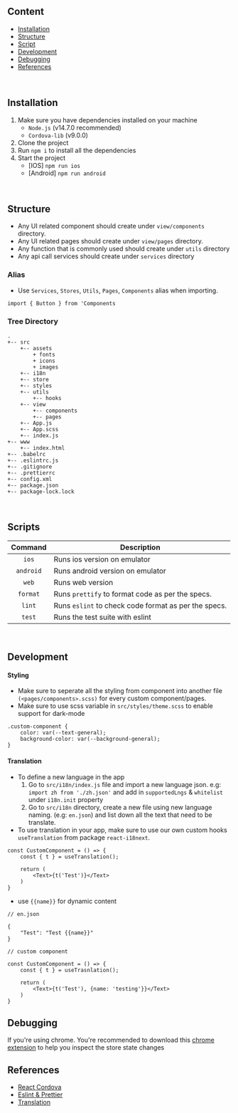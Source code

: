 ## Content

-   [Installation](#installation)
-   [Structure](#structure)
-   [Script](#scripts)
-   [Development](#development)
-   [Debugging](#debugging)
-   [References](#references)

<br />

## Installation

1. Make sure you have dependencies installed on your machine
    - `Node.js` (v14.7.0 recommended)
    - `Cordova-lib` (v9.0.0)
2. Clone the project
3. Run `npm i` to install all the dependencies
4. Start the project
    - [IOS] `npm run ios`
    - [Android] `npm run android`

<br />

## Structure

-   Any UI related component should create under `view/components` directory.
-   Any UI related pages should create under `view/pages` directory.
-   Any function that is commonly used should create under `utils` directory
-   Any api call services should create under `services` directory

### Alias

-   Use `Services`, `Stores`, `Utils`, `Pages`, `Components` alias when importing.

```
import { Button } from 'Components
```

### Tree Directory

```
.
+-- src
    +-- assets
        + fonts
        + icons
        + images
    +-- i18n
    +-- store
    +-- styles
    +-- utils
        +-- hooks
    +-- view
        +-- components
        +-- pages
    +-- App.js
    +-- App.scss
    +-- index.js
+-- www
    +-- index.html
+-- .babelrc
+-- .eslintrc.js
+-- .gitignore
+-- .prettierrc
+-- config.xml
+-- package.json
+-- package-lock.lock
```

<br />

## Scripts

|  Command  | Description                                          |
| :-------: | ---------------------------------------------------- |
|   `ios`   | Runs ios version on emulator                         |
| `android` | Runs android version on emulator                     |
|   `web`   | Runs web version                                     |
| `format`  | Runs `prettify` to format code as per the specs.     |
|  `lint`   | Runs `eslint` to check code format as per the specs. |
|  `test`   | Runs the test suite with eslint                      |

<br />

## Development

#### Styling

-   Make sure to seperate all the styling from component into another file `(<pages/components>.scss)` for every custom component/pages.
-   Make sure to use scss variable in `src/styles/theme.scss` to enable support for dark-mode

```
.custom-component {
    color: var(--text-general);
    background-color: var(--background-general);
}
```

#### Translation

-   To define a new language in the app
    1. Go to `src/i18n/index.js` file and import a new language json. e.g: `import zh from './zh.json'` and add in `supportedLngs` & `whitelist` under `i18n.init` property
    2. Go to `src/i18n` directory, create a new file using new language naming. (e.g: `en.json`) and list down all the text that need to be translate.
-   To use translation in your app, make sure to use our own custom hooks `useTranslation` from package `react-i18next`.

```
const CustomComponent = () => {
    const { t } = useTranslation();

    return (
        <Text>{t('Test')}</Text>
    )
}
```

-   use `{{name}}` for dynamic content

```
// en.json

{
    "Test": "Test {{name}}"
}
```

```
// custom component

const CustomComponent = () => {
    const { t } = useTrasnlation();

    return (
        <Text>{t('Test'), {name: 'testing'}}</Text>
    )
}
```

## Debugging

If you're using chrome. You're recommended to download this [chrome extension](https://chrome.google.com/webstore/detail/react-context-devtool/oddhnidmicpefilikhgeagedibnefkcf) to help you inspect the store state changes

## References

-   [React Cordova](https://cuneyt.aliustaoglu.biz/en/setting-up-a-cordova-react-application-from-stratch/)
-   [Eslint & Prettier](https://dev-yakuza.github.io/en/react-native/eslint-prettier-husky-lint-staged/)
-   [Translation](https://react.i18next.com/guides/quick-start)

